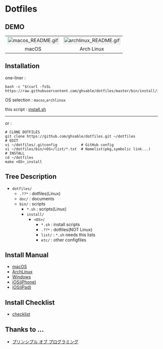 # Dotfiles
  
## DEMO
<table>
  <tbody> 
    <tr>
      <td><img src="https://github.com/ghsable/dotfiles/blob/master/bin/install/
macos/README.gif" alt="macos_README.gif" width="100%"></td>
      <td><img src="https://github.com/ghsable/dotfiles/blob/master/bin/install/
archlinux/etc/wallpaper/01.png" alt="archlinux_README.gif" width="100%"></td>
    </tr>
    <tr align="center">
      <td>macOS</td>
      <td>Arch Linux</td>
    </tr>
  </tbody>
</table>

## Installation
one-liner : 

    bash -c "$(curl -fsSL https://raw.githubusercontent.com/ghsable/dotfiles/master/bin/install/install.sh)"

OS selection :
`macos`,`archlinux`

this script : 
[install.sh](https://github.com/ghsable/dotfiles/blob/master/bin/install/install.sh)

- - -
or : 

    # CLONE DOTFILES
    git clone https://github.com/ghsable/dotfiles.git ~/dotfiles
    # EDIT
    vi ~/dotfiles/.gitconfig           # GitHub config
    vi ~/dotfiles/bin/<OS>/list/*.txt  # Namelist(pkg,symbolic link...)
    # INSTALL
    cd ~/dotfiles
    make <OS>_install

## Tree Description
- `dotfiles/`
  - `.??*` : dotfiles(Linux)
  - `doc/` : documents
  - `bin/` : scripts
     - `*.sh` : scripts(Linux)
     - `install/`
         - `<OS>/`
              - `*.sh` : install scripts
              - `.??*` : dotfiles(NOT Linux)
              - `list/` : `*.sh` needs this lists
              - `etc/` : other configfiles

## Install Manual
- [macOS](https://github.com/ghsable/dotfiles/blob/master/bin/install/macos/README.md)
- [ArchLinux](https://github.com/ghsable/dotfiles/blob/master/bin/install/archlinux/README.md)
- [Windows](https://github.com/ghsable/dotfiles/blob/master/bin/install/windows/README.md)
- [iOS(iPhone)](https://github.com/ghsable/dotfiles/blob/master/bin/install/ios/iPhone.md)
- [iOS(iPad)](https://github.com/ghsable/dotfiles/blob/master/bin/install/ios/iPad.md)

## Install Checklist
- [checklist](https://github.com/ghsable/dotfiles/blob/master/bin/install/all/checklist.md)

## Thanks to ...
- [プリンシプル オブ プログラミング](http://www.shuwasystem.co.jp/products/7980html/4614.html)
